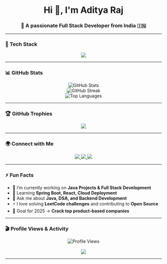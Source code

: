 <h1 align="center">Hi 👋, I'm Aditya Raj</h1>
<h3 align="center">🚀 A passionate Full Stack Developer from India 🇮🇳</h3>

---

### 🌟 Tech Stack

<p align="center">
  <img src="https://skillicons.dev/icons?i=java,spring,html,css,js,python,c,cpp,mysql,git,github,vscode,react,bootstrap&theme=light" />
</p>

---

### 📊 GitHub Stats

<p align="center">
  <img src="https://github-readme-stats.vercel.app/api?username=Aditya-Raj925&show_icons=true&theme=radical" alt="GitHub Stats" />
  <br />
  <img src="https://github-readme-streak-stats.herokuapp.com?user=Aditya-Raj925&theme=radical" alt="GitHub Streak" />
  <br />
  <img src="https://github-readme-stats.vercel.app/api/top-langs/?username=Aditya-Raj925&layout=compact&theme=radical" alt="Top Languages" />
</p>

---

### 🏆 GitHub Trophies
<p align="center">
  <img src="https://github-profile-trophy.vercel.app/?username=Aditya-Raj925&theme=radical&no-bg=true&margin-w=15&margin-h=15" />
</p>

---

### 🌍 Connect with Me

<p align="center">
  <a href="https://www.linkedin.com/in/aditya-raj-665777288/" target="blank">
    <img src="https://img.shields.io/badge/LinkedIn-blue?style=for-the-badge&logo=linkedin&logoColor=white" />
  </a>
  <a href="mailto:aditya.raj72602@gmail.com">
    <img src="https://img.shields.io/badge/Gmail-red?style=for-the-badge&logo=gmail&logoColor=white" />
  </a>
  <a href="https://x.com/adityaraj587" target="blank">
    <img src="https://img.shields.io/badge/Twitter-black?style=for-the-badge&logo=twitter&logoColor=1DA1F2" />
  </a>
</p>

---

### ⚡ Fun Facts
- 🔭 I’m currently working on **Java Projects & Full Stack Development**
- 🌱 Learning **Spring Boot, React, Cloud Deployment**
- 💬 Ask me about **Java, DSA, and Backend Development**
- ⚡ I love solving **LeetCode challenges** and contributing to **Open Source**
- 🎯 Goal for 2025 → **Crack top product-based companies**

---

### 🎬 Profile Views & Activity
<p align="center">
  <img src="https://komarev.com/ghpvc/?username=Aditya-Raj925&style=for-the-badge&color=blue" alt="Profile Views" />
  <br><br>
  <img src="https://github-readme-activity-graph.vercel.app/graph?username=your-username&theme=radical&bg_color=0D1117&hide_border=true" />
</p>

---




